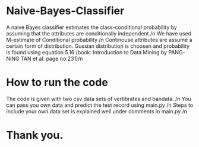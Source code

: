 # Naive-Bayes-Classifier
A naive Bayes classifier estimates the class-conditional probability by assuming that the attributes are conditionally independent./n 
We have used M-estimate of Conditional probability /n
Continouse attributes are assume a certain form of distribution. Gussian distribution is choosen and probability is found using equation 5.16 (book: Introduction to Data Mining by PANG-NING TAN et al. page no:231)/n

# How to run the code
The code is given with two csv data sets of vertibrates and bandata. /n
You can pass you own data and predict the test record using main.py /n
Steps to include your own data set is explained well under comments in main.py /n
# Thank you.
